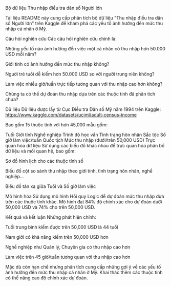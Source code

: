 Bộ dữ liệu Thu nhập điều tra dân số Người lớn

Tài liệu README này cung cấp phân tích bộ dữ liệu "Thu nhập điều tra dân số Người lớn" trên Kaggle để khám phá các yếu tố ảnh hưởng đến mức thu nhập cá nhân ở Mỹ.

Câu hỏi nghiên cứu
Các câu hỏi nghiên cứu chính là:

Những yếu tố nào ảnh hưởng đến việc một cá nhân có thu nhập hơn 50.000 USD mỗi năm?

Giới tính có ảnh hưởng đến mức thu nhập không?

Người trẻ tuổi dễ kiếm hơn 50.000 USD so với người trung niên không?

Làm việc nhiều giờ/tuần trực tiếp tương quan với thu nhập cao hơn không?

Chúng ta có thể dự đoán thu nhập dựa trên các thuộc tính đã phân tích chưa?

Dữ liệu
Dữ liệu được lấy từ Cục Điều tra Dân số Mỹ năm 1994 trên Kaggle: https://www.kaggle.com/datasets/uciml/adult-census-income

Bao gồm 15 thuộc tính với hơn 45,000 mẫu gồm:

Tuổi
Giới tính
Nghề nghiệp
Trình độ học vấn
Tình trạng hôn nhân
Sắc tộc
Số giờ làm việc/tuần
Quốc tịch
Mức thu nhập (dưới/trên 50,000 USD)
Trực quan hóa dữ liệu
Sử dụng các biểu đồ khác nhau để trực quan hóa phân bố dữ liệu và mối quan hệ, bao gồm:

Sơ đồ hình lịch cho các thuộc tính số

Biểu đồ cột so sánh thu nhập theo giới tính, tình trạng hôn nhân, nghề nghiệp...

Biểu đồ tán xạ giữa Tuổi và Số giờ làm việc

Mô hình hóa
Sử dụng mô hình Hồi quy Logic để dự đoán mức thu nhập dựa trên các thuộc tính khác. Mô hình đạt 84% độ chính xác cho dự đoán dưới 50,000 USD và 74% cho trên 50,000 USD.

Kết quả và kết luận
Những phát hiện chính:

Tuổi trung bình kiếm được trên 50,000 USD là 44 tuổi

Nam giới có khả năng kiếm trên 50,000 USD hơn

Nghề nghiệp như Quản lý, Chuyên gia có thu nhập cao hơn

Làm việc trên 45 giờ/tuần tương quan với thu nhập cao hơn

Mặc dù còn hạn chế nhưng phân tích cung cấp những gợi ý về các yếu tố ảnh hưởng đến mức thu nhập cá nhân ở Mỹ. Khai thác thêm các thuộc tính có thể nâng cao độ chính xác dự đoán.
